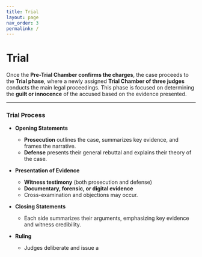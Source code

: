 ```yaml
---
title: Trial
layout: page
nav_order: 3
permalink: /
---
```


# Trial

Once the **Pre-Trial Chamber confirms the charges**, the case proceeds to the **Trial phase**, where a newly assigned **Trial Chamber of three judges** conducts the main legal proceedings. This phase is focused on determining the **guilt or innocence** of the accused based on the evidence presented.

---

### Trial Process

- **Opening Statements**  
  - **Prosecution** outlines the case, summarizes key evidence, and frames the narrative.
  - **Defense** presents their general rebuttal and explains their theory of the case.

- **Presentation of Evidence**  
  - **Witness testimony** (both prosecution and defense)
  - **Documentary, forensic, or digital evidence**
  - Cross-examination and objections may occur.

- **Closing Statements**  
  - Each side summarizes their arguments, emphasizing key evidence and witness credibility.

- **Ruling**  
  - Judges deliberate and issue a